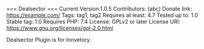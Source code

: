
=== Dealsector ===
Current Version:1.0.5
Contributors: (abc)
Donate link: https://example.com/
Tags: tag1, tag2
Requires at least: 4.7
Tested up to: 1.0
Stable tag: 1.0
Requires PHP: 7.4
License: GPLv2 or later
License URI: https://www.gnu.org/licenses/gpl-2.0.html
 
Dealsector Plugin is for Innvetory.
